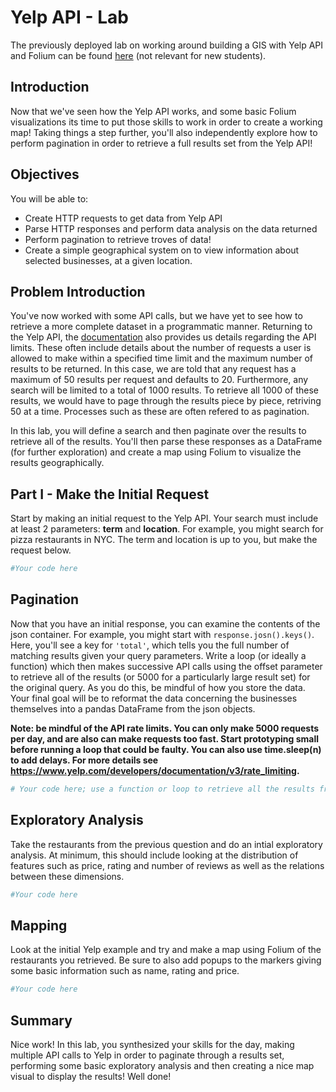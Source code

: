 
# Yelp API - Lab

The previously deployed lab on working around building a GIS with Yelp API and Folium can be found [here](https://github.com/learn-co-curriculum/dsc-2-15-10-yelp-api-gis-lab/tree/a56358c2d0c2daf569a5f50937c4c27463aadb1a) (not relevant for new students).


## Introduction 

Now that we've seen how the Yelp API works, and some basic Folium visualizations its time to put those skills to work in order to create a working map! Taking things a step further, you'll also independently explore how to perform pagination in order to retrieve a full results set from the Yelp API!

## Objectives

You will be able to: 
* Create HTTP requests to get data from Yelp API
* Parse HTTP responses and perform data analysis on the data returned
* Perform pagination to retrieve troves of data!
* Create a simple geographical system on to view information about selected businesses, at a given location. 

## Problem Introduction

You've now worked with some API calls, but we have yet to see how to retrieve a more complete dataset in a programmatic manner. Returning to the Yelp API, the [documentation](https://www.yelp.com/developers/documentation/v3/business_search) also provides us details regarding the API limits. These often include details about the number of requests a user is allowed to make within a specified time limit and the maximum number of results to be returned. In this case, we are told that any request has a maximum of 50 results per request and defaults to 20. Furthermore, any search will be limited to a total of 1000 results. To retrieve all 1000 of these results, we would have to page through the results piece by piece, retriving 50 at a time. Processes such as these are often refered to as pagination.

In this lab, you will define a search and then paginate over the results to retrieve all of the results. You'll then parse these responses as a DataFrame (for further exploration) and create a map using Folium to visualize the results geographically.

## Part I - Make the Initial Request

Start by making an initial request to the Yelp API. Your search must include at least 2 parameters: **term** and **location**. For example, you might search for pizza restaurants in NYC. The term and location is up to you, but make the request below.


```python
#Your code here
```

## Pagination

Now that you have an initial response, you can examine the contents of the json container. For example, you might start with ```response.josn().keys()```. Here, you'll see a key for `'total'`, which tells you the full number of matching results given your query parameters. Write a loop (or ideally a function) which then makes successive API calls using the offset parameter to retrieve all of the results (or 5000 for a particularly large result set) for the original query. As you do this, be mindful of how you store the data. Your final goal will be to reformat the data concerning the businesses themselves into a pandas DataFrame from the json objects.

**Note: be mindful of the API rate limits. You can only make 5000 requests per day, and are also can make requests too fast. Start prototyping small before running a loop that could be faulty. You can also use time.sleep(n) to add delays. For more details see https://www.yelp.com/developers/documentation/v3/rate_limiting.**


```python
# Your code here; use a function or loop to retrieve all the results from your original request
```

## Exploratory Analysis

Take the restaurants from the previous question and do an intial exploratory analysis. At minimum, this should include looking at the distribution of features such as price, rating and number of reviews as well as the relations between these dimensions.


```python
#Your code here
```

## Mapping

Look at the initial Yelp example and try and make a map using Folium of the restaurants you retrieved. Be sure to also add popups to the markers giving some basic information such as name, rating and price.


```python
#Your code here
```

## Summary

Nice work! In this lab, you synthesized your skills for the day, making multiple API calls to Yelp in order to paginate through a results set, performing some basic exploratory analysis and then creating a nice map visual to display the results! Well done!

